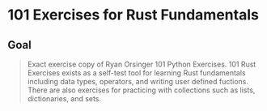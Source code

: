 # 101 Exercises for Rust Fundamentals

## Goal

> Exact exercise copy of Ryan Orsinger 101 Python Exercises.
> 101 Rust Exercises exists as a self-test tool for learning
> Rust fundamentals including data types, operators, and writing
> user defined fuctions. There are also exercises for practicing
> with collections such as lists, dictionaries, and sets.
